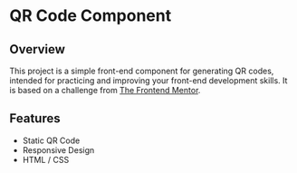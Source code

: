 # QR Code Component

## Overview
This project is a simple front-end component for generating QR codes, intended for practicing and improving your front-end development skills. It is based on a challenge from [The Frontend Mentor](https://www.frontendmentor.io).

## Features
- Static QR Code
- Responsive Design
- HTML / CSS
